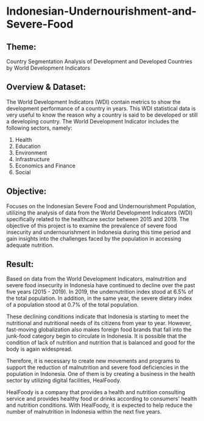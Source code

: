 # Indonesian-Undernourishment-and-Severe-Food

## Theme:
Country Segmentation Analysis of Development and Developed Countries by World Development Indicators

## Overview & Dataset:
The World Development Indicators (WDI) contain metrics to show the development performance of a country in years. This WDI statistical data is very useful to know the reason why a country is said to be developed or still a developing country.
The World Development Indicator includes the following sectors, namely:
  1. Health
  2. Education
  3. Environment
  4. Infrastructure
  5. Economics and Finance
  6. Social

## Objective:
Focuses on the Indonesian Severe Food and Undernourishment Population, utilizing the analysis of data from the World Development Indicators (WDI) specifically related to the healthcare sector between 2015 and 2019. The objective of this project is to examine the prevalence of severe food insecurity and undernourishment in Indonesia during this time period and gain insights into the challenges faced by the population in accessing adequate nutrition.

## Result:
Based on data from the World Development Indicators, malnutrition and severe food insecurity in Indonesia have continued to decline over the past five years (2015 - 2019). In 2019, the undernutrition index stood at 6.5% of the total population. In addition, in the same year, the severe dietary index of a population stood at 0.7% of the total population.

These declining conditions indicate that Indonesia is starting to meet the nutritional and nutritional needs of its citizens from year to year. However, fast-moving globalization also makes foreign food brands that fall into the junk-food category begin to circulate in Indonesia. It is possible that the condition of lack of nutrition and nutrition that is balanced and good for the body is again widespread.

Therefore, it is necessary to create new movements and programs to support the reduction of malnutrition and severe food deficiencies in the population in Indonesia. One of them is by creating a business in the health sector by utilizing digital facilities, HealFoody.

HealFoody is a company that provides a health and nutrition consulting service and provides healthy food or drinks according to consumers' health and nutrition conditions. With HealFoody, it is expected to help reduce the number of malnutrition in Indonesia within the next five years.
